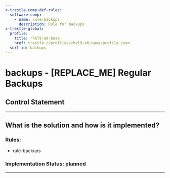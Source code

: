 ```yaml
---
x-trestle-comp-def-rules:
  software-comp:
    - name: rule-backups
      description: Rule for backups
x-trestle-global:
  profile:
    title: rhel9-e8-base
    href: trestle://profiles/rhel9-e8-base/profile.json
  sort-id: backups
---
```


# backups - \[REPLACE_ME\] Regular Backups

## Control Statement

______________________________________________________________________

## What is the solution and how is it implemented?

<!-- For implementation status enter one of: implemented, partial, planned, alternative, not-applicable -->

<!-- Note that the list of rules under ### Rules: is read-only and changes will not be captured after assembly to JSON -->

<!-- Add control implementation description here for control: backups -->

### Rules:

  - rule-backups

### Implementation Status: planned

______________________________________________________________________
